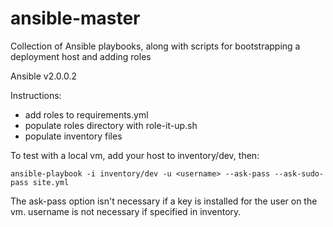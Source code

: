 # ansible-master

Collection of Ansible playbooks, along with scripts for bootstrapping a deployment host and adding roles

Ansible v2.0.0.2

Instructions:

 * add roles to requirements.yml
 * populate roles directory with role-it-up.sh
 * populate inventory files

To test with a local vm, add your host to inventory/dev, then:

    ansible-playbook -i inventory/dev -u <username> --ask-pass --ask-sudo-pass site.yml

The ask-pass option isn't necessary if a key is installed for the user on the vm. username is not necessary if specified in inventory.


